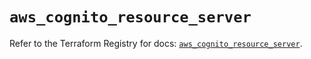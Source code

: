 # `aws_cognito_resource_server`

Refer to the Terraform Registry for docs: [`aws_cognito_resource_server`](https://registry.terraform.io/providers/hashicorp/aws/5.32.1/docs/resources/cognito_resource_server).
